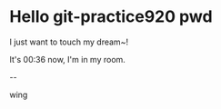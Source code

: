 # Hello git-practice920 pwd

I just want to touch my dream~!

It's 00:36 now, I'm in my room.

--

wing
